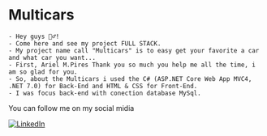 # Multicars
```
- Hey guys 🙋‍♂️!
- Come here and see my project FULL STACK.
- My project name call "Multicars" is to easy get your favorite a car and what car you want...
- First, Ariel M.Pires Thank you so much you help me all the time, i am so glad for you. 
- So, about the Multicars i used the C# (ASP.NET Core Web App MVC4, .NET 7.0) for Back-End and HTML & CSS for Front-End.
- I was focus back-end with conection database MySql.  
```
You can follow me on my social midia
 
<a href="https://www.linkedin.com/in/rafael-gambin/">![LinkedIn](https://img.shields.io/badge/linkedin-%230077B5.svg?style=for-the-badge&logo=linkedin&logoColor=white)</a>
